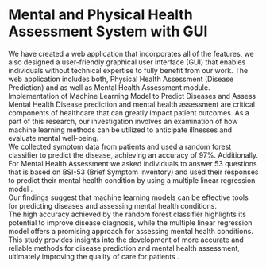 # Mental and Physical Health Assessment System with GUI
We have created a web application that incorporates all of the features, we also designed a user-friendly graphical user interface (GUI) that enables individuals without technical expertise to fully benefit from our work. The web application includes both, Physical Health Assessment (Disease Prediction) and as well as Mental Health Assessment module.  
Implementation of Machine Learning Model to Predict Diseases and Assess Mental Health Disease prediction and mental health assessment are critical components of healthcare that can greatly impact patient outcomes. As a part of this research, our investigation involves an examination of how machine learning methods can be utilized to anticipate illnesses and evaluate mental well-being.  
We collected symptom data from patients and used a random forest classifier to predict the disease, achieving an accuracy of 97%. Additionally.
For Mental Health Assessment we asked individuals to answer 53 questions that is based on BSI-53 (Brief Symptom Inventory) and used their responses to predict their mental health condition by using a multiple linear regression model .   
Our findings suggest that machine learning models can be effective tools for predicting diseases and assessing mental health conditions.  
The high accuracy achieved by the random forest classifier highlights its potential to improve disease diagnosis, while the multiple linear regression model offers a promising approach for assessing mental health conditions. This study provides insights into the development of more accurate and reliable methods for disease prediction and mental health assessment, ultimately improving the quality of care for patients . 